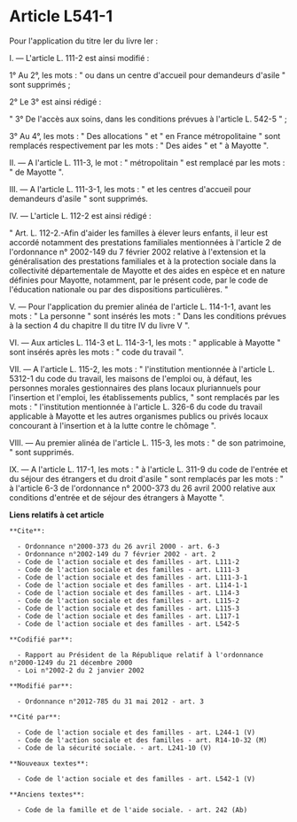 # Article L541-1

Pour l'application du titre Ier du livre Ier : 

I. ― L'article L. 111-2 est ainsi modifié : 

1° Au 2°, les mots : " ou dans un centre d'accueil pour demandeurs d'asile " sont supprimés ; 

2° Le 3° est ainsi rédigé : 

" 3° De l'accès aux soins, dans les conditions prévues à l'article L. 542-5 " ; 

3° Au 4°, les mots : " Des allocations " et " en France métropolitaine " sont remplacés respectivement par les mots : " Des
aides " et " à Mayotte ". 

II. ― A l'article L. 111-3, le mot : " métropolitain " est remplacé par les mots : " de Mayotte ". 

III. ― A l'article L. 111-3-1, les mots : " et les centres d'accueil pour demandeurs d'asile " sont supprimés. 

IV. ― L'article L. 112-2 est ainsi rédigé : 

" Art. L. 112-2.-Afin d'aider les familles à élever leurs enfants, il leur est accordé notamment des prestations familiales
mentionnées à l'article 2 de l'ordonnance n° 2002-149 du 7 février 2002 relative à l'extension et la généralisation des
prestations familiales et à la protection sociale dans la collectivité départementale de Mayotte et des aides en espèce et en
nature définies pour Mayotte, notamment, par le présent code, par le code de l'éducation nationale ou par des dispositions
particulières. " 

V. ― Pour l'application du premier alinéa de l'article L. 114-1-1, avant les mots : " La personne " sont insérés les mots : "
Dans les conditions prévues à la section 4 du chapitre II du titre IV du livre V ". 

VI. ― Aux articles L. 114-3 et L. 114-3-1, les mots : " applicable à Mayotte " sont insérés après les mots : " code du
travail ". 

VII. ― A l'article L. 115-2, les mots : " l'institution mentionnée à l'article L. 5312-1 du code du travail, les maisons de
l'emploi ou, à défaut, les personnes morales gestionnaires des plans locaux pluriannuels pour l'insertion et l'emploi, les
établissements publics, " sont remplacés par les mots : " l'institution mentionnée à l'article L. 326-6 du code du travail
applicable à Mayotte et les autres organismes publics ou privés locaux concourant à l'insertion et à la lutte contre le
chômage ". 

VIII. ― Au premier alinéa de l'article L. 115-3, les mots : " de son patrimoine, " sont supprimés. 

IX. ― A l'article L. 117-1, les mots : " à l'article L. 311-9 du code de l'entrée et du séjour des étrangers et du droit
d'asile " sont remplacés par les mots : " à l'article 6-3 de l'ordonnance n° 2000-373 du 26 avril 2000 relative aux
conditions d'entrée et de séjour des étrangers à Mayotte ".

**Liens relatifs à cet article**

	**Cite**:

	  - Ordonnance n°2000-373 du 26 avril 2000 - art. 6-3
	  - Ordonnance n°2002-149 du 7 février 2002 - art. 2
	  - Code de l'action sociale et des familles - art. L111-2
	  - Code de l'action sociale et des familles - art. L111-3
	  - Code de l'action sociale et des familles - art. L111-3-1
	  - Code de l'action sociale et des familles - art. L114-1-1
	  - Code de l'action sociale et des familles - art. L114-3
	  - Code de l'action sociale et des familles - art. L115-2
	  - Code de l'action sociale et des familles - art. L115-3
	  - Code de l'action sociale et des familles - art. L117-1
	  - Code de l'action sociale et des familles - art. L542-5

	**Codifié par**:

	  - Rapport au Président de la République relatif à l'ordonnance n°2000-1249 du 21 décembre 2000
	  - Loi n°2002-2 du 2 janvier 2002

	**Modifié par**:

	  - Ordonnance n°2012-785 du 31 mai 2012 - art. 3

	**Cité par**:

	  - Code de l'action sociale et des familles - art. L244-1 (V)
	  - Code de l'action sociale et des familles - art. R14-10-32 (M)
	  - Code de la sécurité sociale. - art. L241-10 (V)

	**Nouveaux textes**:

	  - Code de l'action sociale et des familles - art. L542-1 (V)

	**Anciens textes**:

	  - Code de la famille et de l'aide sociale. - art. 242 (Ab)
